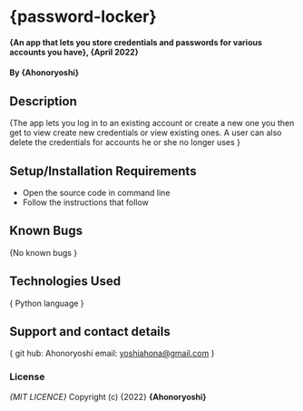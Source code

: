 # {password-locker}
#### {An app that lets you store credentials and passwords for various accounts you have}, {April 2022}
#### By **{Ahonoryoshi}**
## Description
{The app lets you log in to an existing account or create a new one
you then get to view create new credentials or view existing ones. A user can also delete the credentials for accounts
he or she no longer uses }
## Setup/Installation Requirements
* Open the source code in command line
* Follow the instructions that follow

## Known Bugs
{No known bugs }
## Technologies Used
{
    Python language
}

## Support and contact details
{
    git hub: Ahonoryoshi
    email: yoshiahona@gmail.com
}
### License
*{MIT LICENCE}*
Copyright (c) {2022} **{Ahonoryoshi}**
